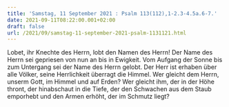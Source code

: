 ```yaml
---
title: 'Samstag, 11 September 2021 : Psalm 113(112),1-2.3-4.5a.6-7.'
date: 2021-09-11T08:22:00.001+02:00
draft: false
url: /2021/09/samstag-11-september-2021-psalm-1131121.html
---
```


Lobet, ihr Knechte des Herrn, lobt den Namen des Herrn! Der Name des Herrn sei gepriesen von nun an bis in Ewigkeit. Vom Aufgang der Sonne bis zum Untergang sei der Name des Herrn gelobt. Der Herr ist erhaben über alle Völker, seine Herrlichkeit überragt die Himmel. Wer gleicht dem Herrn, unserm Gott, im Himmel und auf Erden? Wer gleicht ihm, der in der Höhe thront, der hinabschaut in die Tiefe, der den Schwachen aus dem Staub emporhebt und den Armen erhöht, der im Schmutz liegt?